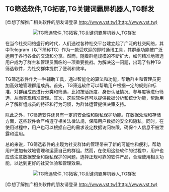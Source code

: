 ## **TG筛选软件,TG拓客,TG关键词霸屏机器人,TG群发**

[😍想了解推广相关软件的朋友请登录 http://www.vst.tw](http://www.vst.tw)

 <center><img src="https://vst.tw/MP4/tuiguang/png/7.png" alt="TG筛选软件,TG拓客,TG关键词霸屏机器人,TG群发"></center>

在当今社交网络盛行的时代，人们通过各种社交平台建立起了广泛的社交网络，其中Telegram（以下简称TG）作为一款受欢迎的即时通讯工具，其群组功能被广泛运用于各行各业的交流和分享。然而，随着群组规模的不断扩大，如何精准地筛选用户成为了群主和管理员面临的一项重要挑战。为解决这一问题，出现了各种TG筛选软件，为社交群体提供了便利和效率。

TG筛选软件作为一种辅助工具，通过智能化的算法和功能，帮助群主和管理员更加高效地管理群组成员。首先，TG筛选软件可以帮助用户根据一定的规则和标准，对群组成员进行分类和筛选，比如按活跃度、身份认证情况、参与度等进行筛选，从而实现精准管理。其次，这些软件还可以提供数据分析和统计功能，帮助用户了解群组成员的特征和行为习惯，为群体运营提供决策支持。

除此之外，TG筛选软件还具有一定的安全性和隐私保护功能。在数据处理和存储方面，这些软件会严格遵守相关法律法规，保障用户数据的安全和隐私。同时，在使用过程中，用户也可以根据自己的需求设定数据访问权限，确保个人信息不被泄露和滥用。

总的来说，TG筛选软件的出现为社交群体的管理带来了新的可能性和便利，帮助用户更加有效地管理和运营自己的群组。然而，在使用这些软件的过程中，用户也应该注意数据安全和隐私保护的问题，选择正规可靠的软件产品，合理使用相关功能，以达到更好的社交体验和管理效果。

 <center><img src="https://vst.tw/MP4/tuiguang/png/7.png" alt="TG筛选软件,TG拓客,TG关键词霸屏机器人,TG群发"></center>

[😍想了解推广相关软件的朋友请登录 http://www.vst.tw](http://www.vst.tw)



